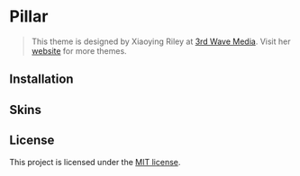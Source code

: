 # Pillar
> This theme is designed by Xiaoying Riley at [3rd Wave Media](http://themes.3rdwavemedia.com/).
> Visit her [website](http://themes.3rdwavemedia.com/) for more themes.

## Installation


## Skins


## License

This project is licensed under the [MIT license](LICENSE.txt).
